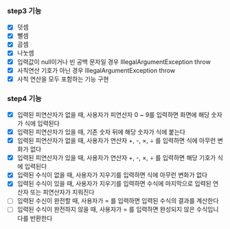 ### step3 기능

- [x] 덧셈
- [x] 뺄셈
- [x] 곱셈
- [x] 나눗셈
- [x] 입력값이 null이거나 빈 공백 문자일 경우 IllegalArgumentException throw
- [x] 사칙연산 기호가 아닌 경우 IllegalArgumentException throw
- [x] 사칙 연산을 모두 포함하는 기능 구현

### step4 기능
- [x] 입력된 피연산자가 없을 때, 사용자가 피연산자 0 ~ 9를 입력하면 화면에 해당 숫자가 식에 입력된다
- [x] 입력된 피연산자가 있을 때, 기존 숫자 뒤에 해당 숫자가 식에 붙는다
- [x] 입력된 피연산자가 없을 때, 사용자가 연산자 +, -, ×, ÷ 를 입력하면 식에 아무런 변화가 없다
- [x] 입력된 피연산자가 있을 때, 사용자가 연산자 +, -, ×, ÷ 를 입력하면 해당 기호가 식에 입력된다
- [x] 입력된 수식이 없을 때, 사용자가 지우기를 입력하면 식에 아무런 변화가 없다
- [x] 입력된 수식이 있을 때, 사용자가 지우기를 입력하면 수식에 마지막으로 입력된 연산자 또는 피연산자가 지워진다
- [ ] 입력된 수신이 완전할 때, 사용자가 = 를 입력하면 입력된 수식의 결과를 계산한다
- [ ] 입력된 수식이 완전하지 않을 때, 사용자가 = 를 입력하면 완성되지 않은 수식입니다를 반환한다
